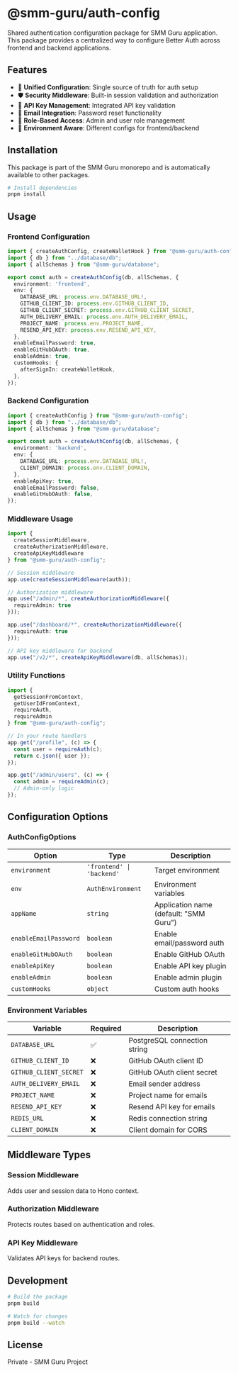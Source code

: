 # @smm-guru/auth-config

Shared authentication configuration package for SMM Guru application. This package provides a centralized way to configure Better Auth across frontend and backend applications.

## Features

- 🔧 **Unified Configuration**: Single source of truth for auth setup
- 🛡️ **Security Middleware**: Built-in session validation and authorization
- 🔑 **API Key Management**: Integrated API key validation
- 📧 **Email Integration**: Password reset functionality
- 🎯 **Role-Based Access**: Admin and user role management
- 🚀 **Environment Aware**: Different configs for frontend/backend

## Installation

This package is part of the SMM Guru monorepo and is automatically available to other packages.

```bash
# Install dependencies
pnpm install
```

## Usage

### Frontend Configuration

```typescript
import { createAuthConfig, createWalletHook } from "@smm-guru/auth-config";
import { db } from "../database/db";
import { allSchemas } from "@smm-guru/database";

export const auth = createAuthConfig(db, allSchemas, {
  environment: 'frontend',
  env: {
    DATABASE_URL: process.env.DATABASE_URL!,
    GITHUB_CLIENT_ID: process.env.GITHUB_CLIENT_ID,
    GITHUB_CLIENT_SECRET: process.env.GITHUB_CLIENT_SECRET,
    AUTH_DELIVERY_EMAIL: process.env.AUTH_DELIVERY_EMAIL,
    PROJECT_NAME: process.env.PROJECT_NAME,
    RESEND_API_KEY: process.env.RESEND_API_KEY,
  },
  enableEmailPassword: true,
  enableGitHubOAuth: true,
  enableAdmin: true,
  customHooks: {
    afterSignIn: createWalletHook,
  },
});
```

### Backend Configuration

```typescript
import { createAuthConfig } from "@smm-guru/auth-config";
import { db } from "../database/db";
import { allSchemas } from "@smm-guru/database";

export const auth = createAuthConfig(db, allSchemas, {
  environment: 'backend',
  env: {
    DATABASE_URL: process.env.DATABASE_URL!,
    CLIENT_DOMAIN: process.env.CLIENT_DOMAIN,
  },
  enableApiKey: true,
  enableEmailPassword: false,
  enableGitHubOAuth: false,
});
```

### Middleware Usage

```typescript
import { 
  createSessionMiddleware, 
  createAuthorizationMiddleware,
  createApiKeyMiddleware 
} from "@smm-guru/auth-config";

// Session middleware
app.use(createSessionMiddleware(auth));

// Authorization middleware
app.use("/admin/*", createAuthorizationMiddleware({ 
  requireAdmin: true 
}));

app.use("/dashboard/*", createAuthorizationMiddleware({ 
  requireAuth: true 
}));

// API key middleware for backend
app.use("/v2/*", createApiKeyMiddleware(db, allSchemas));
```

### Utility Functions

```typescript
import { 
  getSessionFromContext, 
  getUserIdFromContext,
  requireAuth,
  requireAdmin 
} from "@smm-guru/auth-config";

// In your route handlers
app.get("/profile", (c) => {
  const user = requireAuth(c);
  return c.json({ user });
});

app.get("/admin/users", (c) => {
  const admin = requireAdmin(c);
  // Admin-only logic
});
```

## Configuration Options

### AuthConfigOptions

| Option | Type | Description |
|--------|------|-------------|
| `environment` | `'frontend' \| 'backend'` | Target environment |
| `env` | `AuthEnvironment` | Environment variables |
| `appName` | `string` | Application name (default: "SMM Guru") |
| `enableEmailPassword` | `boolean` | Enable email/password auth |
| `enableGitHubOAuth` | `boolean` | Enable GitHub OAuth |
| `enableApiKey` | `boolean` | Enable API key plugin |
| `enableAdmin` | `boolean` | Enable admin plugin |
| `customHooks` | `object` | Custom auth hooks |

### Environment Variables

| Variable | Required | Description |
|----------|----------|-------------|
| `DATABASE_URL` | ✅ | PostgreSQL connection string |
| `GITHUB_CLIENT_ID` | ❌ | GitHub OAuth client ID |
| `GITHUB_CLIENT_SECRET` | ❌ | GitHub OAuth client secret |
| `AUTH_DELIVERY_EMAIL` | ❌ | Email sender address |
| `PROJECT_NAME` | ❌ | Project name for emails |
| `RESEND_API_KEY` | ❌ | Resend API key for emails |
| `REDIS_URL` | ❌ | Redis connection string |
| `CLIENT_DOMAIN` | ❌ | Client domain for CORS |

## Middleware Types

### Session Middleware
Adds user and session data to Hono context.

### Authorization Middleware
Protects routes based on authentication and roles.

### API Key Middleware
Validates API keys for backend routes.

## Development

```bash
# Build the package
pnpm build

# Watch for changes
pnpm build --watch
```

## License

Private - SMM Guru Project
